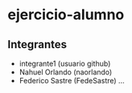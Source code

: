 # ejercicio-alumno

## Integrantes

- integrante1 (usuario github)
- Nahuel Orlando (naorlando)
- Federico Sastre (FedeSastre)
...
